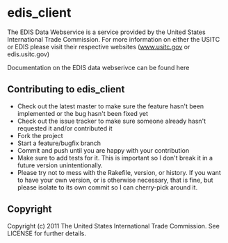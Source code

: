 # edis_client

The EDIS Data Webservice is a service provided by the United States International Trade Commission. For more information on either the USITC or EDIS please visit their respective websites (www.usitc.gov or edis.usitc.gov)

Documentation on the EDIS data webserivce can be found here

## Contributing to edis_client
 
* Check out the latest master to make sure the feature hasn't been implemented or the bug hasn't been fixed yet
* Check out the issue tracker to make sure someone already hasn't requested it and/or contributed it
* Fork the project
* Start a feature/bugfix branch
* Commit and push until you are happy with your contribution
* Make sure to add tests for it. This is important so I don't break it in a future version unintentionally.
* Please try not to mess with the Rakefile, version, or history. If you want to have your own version, or is otherwise necessary, that is fine, but please isolate to its own commit so I can cherry-pick around it.

## Copyright

Copyright (c) 2011 The United States International Trade Commission. See LICENSE for
further details.

